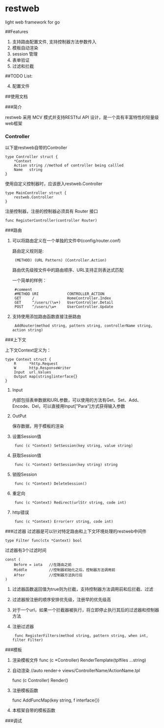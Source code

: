 restweb
=======

light web framework for go

##Features

1. 支持路由配置文件, 支持控制器方法参数传入
2. 模板自动渲染
3. session 管理
4. 表单验证
5. 过滤和拦截
	

##TODO List:

4. 配置文件

##使用文档

###简介

restweb 采用 MCV 模式并支持RESTful API 设计，是一个具有丰富特性的轻量级web框架

### Controller

以下是restweb自带的Controller

	type Controller struct {
		*Context 
		Action string //method of controller being callled
		Name   string
	}

使用自定义控制器时，应该嵌入restweb.Controller

	type MainController struct {
		restweb.Controller
	}
	
注册控制器，注册的控制器必须具有 Router 接口
	
	func RegisterController(controller Router)
###路由

1. 可以将路由定义在一个单独的文件中(config/router.conf)
	
	路由定义规则是:
	
		(METHOD) (URL Pattern) (Controller.Action)
	路由优先级按文件中的路由顺序、URL支持正则表达式匹配
	
	一个简单的样例：
		
		#comment
		#METHOD URI				CONTROLLER_ACTION
		GET 	/ 				HomeController.Index
		GET 	^/users/(\w+)	UserController.Detail
		POST 	^/users/\w+		UserController.Update
2. 支持使用添加路由函数直接注册路由

		AddRouter(method string, pattern string, controllerName string, action string)
		
###上下文

上下文Context定义为：

	type Context struct {
		R      *http.Request
		W      http.ResponseWriter
		Input  url.Values
		Output map[string]interface{}
	}
1. Input  

	内部包括表单数据和URL参数，可以使用的方法有Get、Set、Add、Encode、Del，可以直接用Input["Para"]方式获得输入参数
2. OutPut  

	保存数据，用于模板的渲染
3. 设置Session值

		func (c *Context) SetSession(key string, value string) 
4. 获取Session值

		func (c *Context) GetSession(key string) string 
5. 销毁Session

		func (c *Context) DeleteSession()
6. 重定向

		func (c *Context) Redirect(urlStr string, code int)
7. http错误

		func (c *Context) Error(err string, code int)
		
###过滤器
过滤器是可以针对特定路由和上下文环境处理的restweb中间件

	type Filter func(ctx *Context) bool

过滤器有3个过滤时间

	const (
		Before = iota	//在路由之前
		Middle			//控制器初始化之后，控制器方法调用前
		After			//控制器方法执行后
	)

1. 过滤器函数返回值为true则为拦截，支持控制器方法调用前和后拦截、过滤
2. 过滤器按注册的顺序安排优先级，注册早的优先级高
3. 对于一个url，如果一个拦截器被执行，将立即停止执行其后的过滤器和控制器方法
4. 注册过滤器

		func RegisterFilters(method string, pattern string, when int, filter Filter) 
		
###模板

1. 渲染模板文件 
	func (c *Controller) RenderTemplate(tplfiles ...string)

2. 自动渲染  //auto render-> views/ControllerName/ActionName.tpl

	func (c Controller) Render()

3. 注册模板函数

	func AddFuncMap(key string, f interface{})

4. 本框架自带的模板函数


###调试